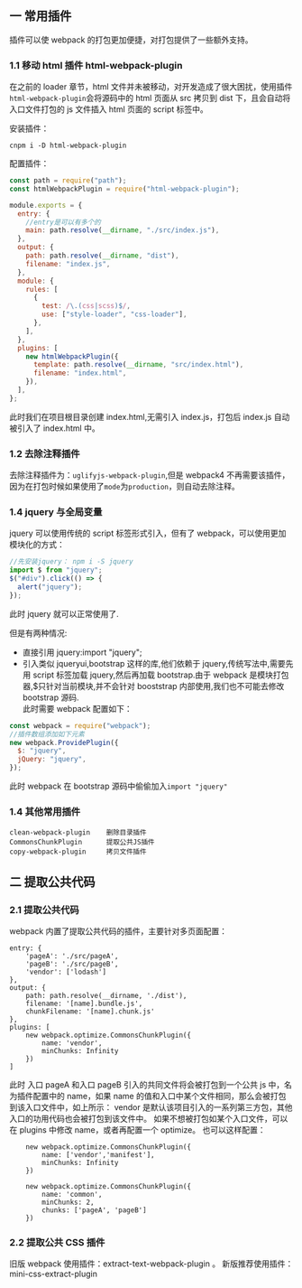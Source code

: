 ## 一 常用插件

插件可以使 webpack 的打包更加便捷，对打包提供了一些额外支持。

### 1.1 移动 html 插件 html-webpack-plugin

在之前的 loader 章节，html 文件并未被移动，对开发造成了很大困扰，使用插件`html-webpack-plugin`会将源码中的 html 页面从 src 拷贝到 dist 下，且会自动将入口文件打包的 js 文件插入 html 页面的 script 标签中。

安装插件：

```
cnpm i -D html-webpack-plugin
```

配置插件：

```js
const path = require("path");
const htmlWebpackPlugin = require("html-webpack-plugin");

module.exports = {
  entry: {
    //entry是可以有多个的
    main: path.resolve(__dirname, "./src/index.js"),
  },
  output: {
    path: path.resolve(__dirname, "dist"),
    filename: "index.js",
  },
  module: {
    rules: [
      {
        test: /\.(css|scss)$/,
        use: ["style-loader", "css-loader"],
      },
    ],
  },
  plugins: [
    new htmlWebpackPlugin({
      template: path.resolve(__dirname, "src/index.html"),
      filename: "index.html",
    }),
  ],
};
```

此时我们在项目根目录创建 index.html,无需引入 index.js，打包后 index.js 自动被引入了 index.html 中。

### 1.2 去除注释插件

去除注释插件为：`uglifyjs-webpack-plugin`,但是 webpack4 不再需要该插件，因为在打包时候如果使用了`mode`为`production`，则自动去除注释。

### 1.4 jquery 与全局变量

jquery 可以使用传统的 script 标签形式引入，但有了 webpack，可以使用更加模块化的方式：

```js
//先安装jquery： npm i -S jquery
import $ from "jquery";
$("#div").click(() => {
  alert("jquery");
});
```

此时 jquery 就可以正常使用了.

但是有两种情况:

- 直接引用 jquery:import "jquery";
- 引入类似 jqueryui,bootstrap 这样的库,他们依赖于 jquery,传统写法中,需要先用 script 标签加载 jquery,然后再加载 bootstrap.由于 webpack 是模块打包器,\$只针对当前模块,并不会针对 booststrap 内部使用,我们也不可能去修改 bootstrap 源码.  
  此时需要 webpack 配置如下：

```js
const webpack = require("webpack");
//插件数组添加如下元素
new webpack.ProvidePlugin({
  $: "jquery",
  jQuery: "jquery",
});
```

此时 webpack 在 bootstrap 源码中偷偷加入`import "jquery"`

### 1.4 其他常用插件

```
clean-webpack-plugin    删除目录插件
CommonsChunkPlugin      提取公共JS插件
copy-webpack-plugin     拷贝文件插件

```

## 二 提取公共代码

### 2.1 提取公共代码

webpack 内置了提取公共代码的插件，主要针对多页面配置：

```
entry: {
    'pageA': './src/pageA',
    'pageB': './src/pageB',
    'vendor': ['lodash']
},
output: {
    path: path.resolve(__dirname, './dist'),
    filename: '[name].bundle.js',
    chunkFilename: '[name].chunk.js'
},
plugins: [
    new webpack.optimize.CommonsChunkPlugin({
        name: 'vendor',
        minChunks: Infinity
    })
]
```

此时 入口 pageA 和入口 pageB 引入的共同文件将会被打包到一个公共 js 中，名为插件配置中的 name，如果 name 的值和入口中某个文件相同，那么会被打包到该入口文件中，如上所示：
vendor 是默认该项目引入的一系列第三方包，其他入口的功用代码也会被打包到该文件中。
如果不想被打包如某个入口文件，可以在 plugins 中修改 name，或者再配置一个 optimize。
也可以这样配置：

```
    new webpack.optimize.CommonsChunkPlugin({
        name: ['vendor','manifest'],
        minChunks: Infinity
    })

    new webpack.optimize.CommonsChunkPlugin({
        name: 'common',
        minChunks: 2,
        chunks: ['pageA', 'pageB']
    })
```

### 2.2 提取公共 CSS 插件

旧版 webpack 使用插件：extract-text-webpack-plugin 。
新版推荐使用插件：mini-css-extract-plugin
